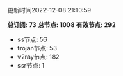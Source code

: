更新时间2022-12-08 21:10:59

**总订阅: 73**
**总节点: 1008**
**有效节点: 292**
- ss节点: 56
- trojan节点: 53
- v2ray节点: 182
- ssr节点: 1
